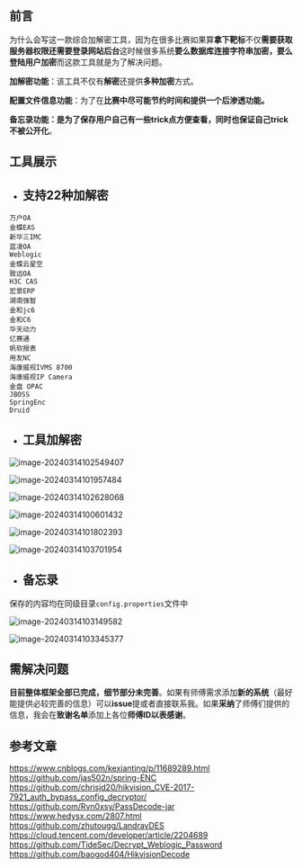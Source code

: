 ## **前言**

为什么会写这一款综合加解密工具，因为在很多比赛如果算**拿下靶标**不仅**需要获取服务器权限还需要登录网站后台**这时候很多系统**要么数据库连接字符串加密，要么登陆用户加密**而这款工具就是为了解决问题。

**加解密功能**：该工具不仅有**解密**还提供**多种加密**方式。

**配置文件信息功能**：为了在**比赛中尽可能节约时间和提供一个后渗透功能。**

**备忘录功能：**是为了**保存用户自己有一些trick点方便查看，同时也保证自己trick不被公开化**。

## 工具展示

- ## **支持22种加解密**

```
万户OA
金蝶EAS
新华三IMC
蓝凌OA
Weblogic
金蝶云星空
致远OA
H3C CAS
宏景ERP
湖南强智
金和jc6
金和C6
华天动力
亿赛通
帆软报表
用友NC
海康威视IVMS 8700
海康威视IP Camera
金盘 OPAC
JBOSS
SpringEnc
Druid
```

- ## **工具加解密**

![image-20240314102549407](README/image-20240314102549407.png)

![image-20240314101957484](README/image-20240314101957484.png)

![image-20240314102628068](README/image-20240314102628068.png)

![image-20240314100601432](README/image-20240314100601432.png)

![image-20240314101802393](README/image-20240314101802393.png)

![image-20240314103701954](README/image-20240314103701954.png)

- ## **备忘录**

保存的内容均在同级目录`config.properties`文件中

![image-20240314103149582](README/image-20240314103149582.png)

![image-20240314103345377](README/image-20240314103345377.png)

## **需解决问题**

**目前整体框架全部已完成，细节部分未完善**。如果有师傅需求添加**新的系统**（最好能提供必较完善的信息）可以**issue**提或者直接联系我。如果**采纳**了师傅们提供的信息，我会在**致谢名单**添加上各位**师傅ID以表感谢**。

## 参考文章

https://www.cnblogs.com/kexianting/p/11689289.html
https://github.com/jas502n/spring-ENC
https://github.com/chrisjd20/hikvision_CVE-2017-7921_auth_bypass_config_decryptor/
https://github.com/Rvn0xsy/PassDecode-jar
https://www.hedysx.com/2807.html
https://github.com/zhutougg/LandrayDES
https://cloud.tencent.com/developer/article/2204689
https://github.com/TideSec/Decrypt_Weblogic_Password
https://github.com/baogod404/HikvisionDecode